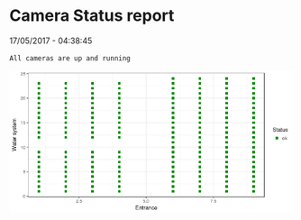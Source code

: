 Camera Status report
================
17/05/2017 - 04:38:45

    All cameras are up and running

![](camreport_files/figure-markdown_github/unnamed-chunk-2-1.png)
